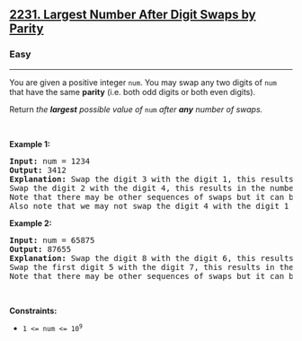 <h2><a href="https://leetcode.com/problems/largest-number-after-digit-swaps-by-parity/">2231. Largest Number After Digit Swaps by Parity</a></h2><h3>Easy</h3><hr><div style="user-select: auto;"><p style="user-select: auto;">You are given a positive integer <code style="user-select: auto;">num</code>. You may swap any two digits of <code style="user-select: auto;">num</code> that have the same <strong style="user-select: auto;">parity</strong> (i.e. both odd digits or both even digits).</p>

<p style="user-select: auto;">Return<em style="user-select: auto;"> the <strong style="user-select: auto;">largest</strong> possible value of </em><code style="user-select: auto;">num</code><em style="user-select: auto;"> after <strong style="user-select: auto;">any</strong> number of swaps.</em></p>

<p style="user-select: auto;">&nbsp;</p>
<p style="user-select: auto;"><strong style="user-select: auto;">Example 1:</strong></p>

<pre style="user-select: auto;"><strong style="user-select: auto;">Input:</strong> num = 1234
<strong style="user-select: auto;">Output:</strong> 3412
<strong style="user-select: auto;">Explanation:</strong> Swap the digit 3 with the digit 1, this results in the number 3214.
Swap the digit 2 with the digit 4, this results in the number 3412.
Note that there may be other sequences of swaps but it can be shown that 3412 is the largest possible number.
Also note that we may not swap the digit 4 with the digit 1 since they are of different parities.
</pre>

<p style="user-select: auto;"><strong style="user-select: auto;">Example 2:</strong></p>

<pre style="user-select: auto;"><strong style="user-select: auto;">Input:</strong> num = 65875
<strong style="user-select: auto;">Output:</strong> 87655
<strong style="user-select: auto;">Explanation:</strong> Swap the digit 8 with the digit 6, this results in the number 85675.
Swap the first digit 5 with the digit 7, this results in the number 87655.
Note that there may be other sequences of swaps but it can be shown that 87655 is the largest possible number.
</pre>

<p style="user-select: auto;">&nbsp;</p>
<p style="user-select: auto;"><strong style="user-select: auto;">Constraints:</strong></p>

<ul style="user-select: auto;">
	<li style="user-select: auto;"><code style="user-select: auto;">1 &lt;= num &lt;= 10<sup style="user-select: auto;">9</sup></code></li>
</ul>
</div>